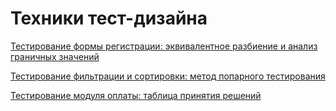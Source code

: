 # Техники тест-дизайна

[Тестирование формы регистрации: эквивалентное разбиение и анализ граничных значений](https://docs.google.com/spreadsheets/d/1PxLy2Ufu765yD6l5seABwN_EPdiJpZk-Hj-cT-xJ99Y/edit?gid=0#gid=0)

[Тестирование фильтрации и сортировки: метод попарного тестирования](https://docs.google.com/spreadsheets/d/1WtFpy7CH8n1703yaHBiIot4_XedL9vcEqTGz6o34agI/edit?gid=0#gid=0)

[Тестирование модуля оплаты: таблица принятия решений](https://docs.google.com/spreadsheets/d/172khnPCxDLmkkLxdlFdpikj2_OEC7qyy583tGZhTcBI/edit?gid=0#gid=0)
